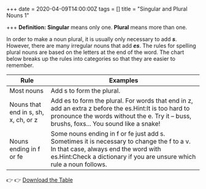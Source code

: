 +++
date = 2020-04-09T14:00:00Z
tags = []
title = "Singular and Plural Nouns 1"

+++
**Definition:** **Singular** means only one. **Plural** means more than one.

In order to make a noun plural, it is usually only necessary to add **_s_**. However, there are many irregular nouns that add **_es_**. The rules for spelling plural nouns are based on the letters at the end of the word. The chart below breaks up the rules into categories so that they are easier to remember.

| Rule | Examples |
| --- | --- |
| Most nouns | Add s to form the plural. |
| Nouns that end in s, sh, x, ch, or z | Add es to form the plural. For words that end in z, add an extra z before the es.Hint:It is too hard to pronounce the words without the e. Try it – buss, brushs, foxs... You sound like a snake! |
| Nouns ending in f or fe | Some nouns ending in f or fe just add s. Sometimes it is necessary to change the f to a v. In that case, always end the word with es.Hint:Check a dictionary if you are unsure which rule a noun follows. |

👉 👉 [Download the Table](https://ezy-english.bakarimustafa.com/files/Lesson-1/Singular-and-Plural-Nouns-1.pdf "Singular and Plural Noun 1")